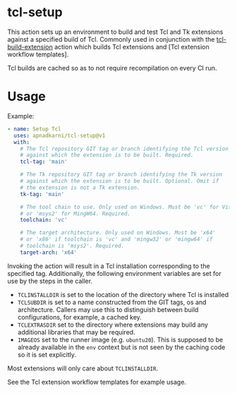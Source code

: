 # tcl-setup

This action sets up an environment to build and test Tcl and Tk extensions
against a specified build of Tcl. Commonly used in conjunction with the
[tcl-build-extension](https://github.com/apnadkarni/tcl-build-extension)
action which builds Tcl extensions and [Tcl extension workflow templates].

Tcl builds are cached so as to not require recompilation on every CI run.

# Usage

Example:

```yaml
- name: Setup Tcl
  uses: apnadkarni/tcl-setup@v1
  with:
    # The Tcl repository GIT tag or branch identifying the Tcl version
    # against which the extension is to be built. Required.
    tcl-tag: 'main'

    # The Tk repository GIT tag or branch identifying the Tk version
    # against which the extension is to be built. Optional. Omit if
    # the extension is not a Tk extension.
    tk-tag: 'main'

    # The tool chain to use. Only used on Windows. Must be 'vc' for Visual C++
    # or 'msys2' for MingW64. Required.
    toolchain: 'vc'

    # The target architecture. Only used on Windows. Must be 'x64'
    # or 'x86' if toolchain is 'vc' and 'mingw32' or 'mingw64' if
    # toolchain is 'msys2'. Required.
    target-arch: 'x64'
```

Invoking the action will result in a Tcl installation corresponding to the
specified tag. Additionally, the following environment variables are set
for use by the steps in the caller.

- `TCLINSTALLDIR` is set to the location of the directory where Tcl is installed
- `TCLSUBDIR` is set to a name constructed from the GIT tags, os and architecture.
  Callers may use this to distinguish between build configurations, for example,
  a cached key.
- `TCLEXTRASDIR` set to the directory where extensions may build any additional
  libraries that may be required.
- `IMAGEOS` set to the runner image (e.g. `ubuntu20`). This is supposed to be
  already available in the `env` context but is not seen by the caching code
  so it is set explicitly.

Most extensions will only care about `TCLINSTALLDIR`.

See the Tcl extension workflow templates for example usage.

